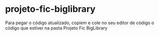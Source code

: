 # projeto-fic-biglibrary
Para pegar o código atualizado, copiem e cole no seu editor de código o código que estiver na pasta Projeto Fic BigLibrary
